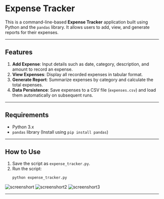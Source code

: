# Expense Tracker

This is a command-line-based **Expense Tracker** application built using Python and the `pandas` library. It allows users to add, view, and generate reports for their expenses.

---

## Features

1. **Add Expense**: Input details such as date, category, description, and amount to record an expense.
2. **View Expenses**: Display all recorded expenses in tabular format.
3. **Generate Report**: Summarize expenses by category and calculate the total expenses.
4. **Data Persistence**: Save expenses to a CSV file (`expenses.csv`) and load them automatically on subsequent runs.

---

## Requirements

- Python 3.x
- `pandas` library (Install using `pip install pandas`)

---

## How to Use

1. Save the script as `expense_tracker.py`.
2. Run the script:
   ```bash
   python expense_tracker.py
![screenshort](Assest/expances%20noted.png)
![screenshort2](Assest/expanses%20csv%20file%20creat.png)
![screenshort3](Assest/expanses%20output.png)


---